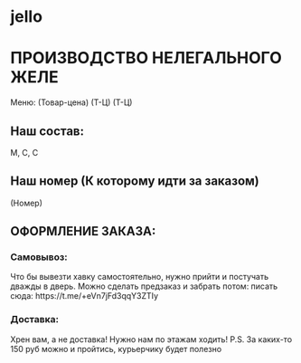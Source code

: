 # jello
<html>
  <h1>ПРОИЗВОДСТВО НЕЛЕГАЛЬНОГО ЖЕЛЕ</h1>
  <p>Меню: (Товар-цена) (Т-Ц) (Т-Ц)</p>
  <h2>Наш состав:</h2>
  <p>М, С, С</p>
  <h2>Наш номер (К которому идти за заказом)</h2>
  <p>(Номер)</p>
  <h2>ОФОРМЛЕНИЕ ЗАКАЗА:</h2>
  <h3>Самовывоз:</h3>
  <p>Что бы вывезти хавку самостоятельно, нужно прийти и постучать дважды в дверь. Можно сделать предзаказ и забрать потом: писать сюда: https://t.me/+eVn7jFd3qqY3ZTIy</p>
  <h3>Доставка:</h3>
  <p>Хрен вам, а не доставка! Нужно нам по этажам ходить! P.S. За каких-то 150 руб можно и пройтись, курьерчику будет полезно</p>
</html>
